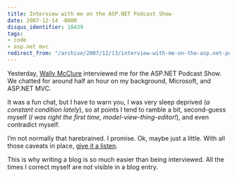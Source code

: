 ```yaml
---
title: Interview with me on the ASP.NET Podcast Show
date: 2007-12-14 -0800
disqus_identifier: 18439
tags:
- code
- asp.net mvc
redirect_from: "/archive/2007/12/13/interview-with-me-on-the-asp.net-podcast-show.aspx/"
---
```


Yesterday, [Wally
McClure](http://morewally.com/cs/Default.aspx "MoreWally") interviewed
me for the ASP.NET Podcast Show. We chatted for around half an hour on
my background, Microsoft, and ASP.NET MVC.

It was a fun chat, but I have to warn you, I was very sleep deprived (*a
constant condition lately*), so at points I tend to ramble a bit,
second-guess myself (*I was right the first time,
model-view-thing-editor!*), and even contradict myself.

I’m not normally that harebrained. I promise. Ok, maybe just a little.
With all those caveats in place, [give it a
listen](http://morewally.com/cs/blogs/wallym/archive/2007/12/14/asp-net-podcast-show-106-phil-haack-on-asp-net-mvc.aspx "Phil Haack on ASP.NET MVC").

This is why writing a blog is so much easier than being interviewed. All
the times I correct myself are not visible in a blog entry.

